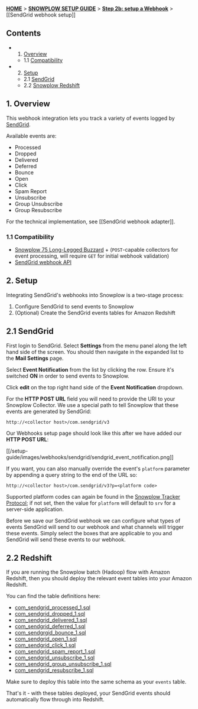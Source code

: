 <a name="top" />

[**HOME**](Home) > [**SNOWPLOW SETUP GUIDE**](Setting-up-Snowplow) > [**Step 2b: setup a Webhook**](Setting-up-a-webhook) > [[SendGrid webhook setup]]

## Contents

- 1. [Overview](#overview)
  - 1.1 [Compatibility](#compat)
- 2. [Setup](#setup)
  - 2.1 [SendGrid](#setup-sendgrid)
  - 2.2 [Snowplow Redshift](#setup-redshift)

<a name="overview" />

## 1. Overview

This webhook integration lets you track a variety of events logged by [SendGrid][sendgrid-website].

Available events are:

- Processed
- Dropped
- Delivered
- Deferred
- Bounce
- Open
- Click
- Spam Report
- Unsubscribe
- Group Unsubscribe
- Group Resubscribe

For the technical implementation, see [[SendGrid webhook adapter]].

<a name="compat" />

### 1.1 Compatibility

* [Snowplow 75 Long-Legged Buzzard][snowplow-release] + (`POST`-capable collectors for event processing, will require `GET` for initial webhook validation)
* [SendGrid webhook API][sendgrid-webhooks]

<a name="setup" />

## 2. Setup

Integrating SendGrid's webhooks into Snowplow is a two-stage process:

1. Configure SendGrid to send events to Snowplow
2. (Optional) Create the SendGrid events tables for Amazon Redshift

<a name="setup-sendgrid" />

## 2.1 SendGrid

First login to SendGrid. Select **Settings** from the menu panel along the left hand side of the screen. You should then navigate in the expanded list to the
**Mail Settings** page.

Select **Event Notification** from the list by clicking the row. Ensure it's switched **ON** in order to send events to Snowplow.

Click **edit** on the top right hand side of the **Event Notification** dropdown.

For the **HTTP POST URL** field you will need to provide the URI to your Snowplow Collector.  We use a special path to tell Snowplow that these events are generated by SendGrid:

```
http://<collector host>/com.sendgrid/v3
```

Our Webhooks setup page should look like this after we have added our **HTTP POST URL**:

[[/setup-guide/images/webhooks/sendgrid/sendgrid_event_notification.png]]

If you want, you can also manually override the event's `platform` parameter by appending a query string to the end of the URL so:

```
http://<collector host>/com.sendgrid/v3?p=<platform code>
```

Supported platform codes can again be found in the [Snowplow Tracker Protocol][tracker-protocol]; if not set, then the value for `platform` will default to `srv` for a server-side application.

Before we save our SendGrid webhook we can configure what types of events SendGrid will send to our webhook and what channels will trigger these events.  Simply select the boxes that are applicable to you and SendGrid will send these events to our webhook.

<a name="setup-redshift" />

## 2.2 Redshift

If you are running the Snowplow batch (Hadoop) flow with Amazon Redshift, then you should deploy the relevant event tables into your Amazon Redshift.

You can find the table definitions here:

* [com_sendgrid_processed_1.sql][processed-sql]
* [com_sendgrid_dropped_1.sql][dropped-sql]
* [com_sendgrid_delivered_1.sql][delivered-sql]
* [com_sendgrid_deferred_1.sql][deferred-sql]
* [com_sendgrgid_bounce_1.sql][bounce-sql]
* [com_sendgrid_open_1.sql][open-sql]
* [com_sendgrid_click_1.sql][click-sql]
* [com_sendgrid_spam_report_1.sql][spam_report-sql]
* [com_sendgrid_unsubscribe_1.sql][unsubscribe-sql]
* [com_sendgrid_group_unsubscribe_1.sql][group_unsubscribe-sql]
* [com_sendgrid_resubscribe_1.sql][group_resubscribe-sql]

Make sure to deploy this table into the same schema as your `events` table.

That's it - with these tables deployed, your SendGrid events should automatically flow through into Redshift.

[sendgrid-website]: http://sendgrid.com/
[sendgrid-webhooks]: https://sendgrid.com/docs/API_Reference/Webhooks/index.html
[tracker-protocol]: https://github.com/snowplow/snowplow/wiki/snowplow-tracker-protocol#1-common-parameters-platform-and-event-independent


[sendgrid-adapter]: https://github.com/snowplow/snowplow/blob/master/3-enrich/scala-common-enrich/src/main/scala/com.snowplowanalytics.snowplow.enrich/common/adapters/registry/SendgridAdapter.scala
[snowplow-release]: https://github.com/snowplow/snowplow/releases/tag/r75-long-legged-buzzard

[processed-sql]: https://github.com/snowplow/iglu-central/blob/master/sql/com.sendgrid/processed_1.sql
[dropped-sql]: https://github.com/snowplow/iglu-central/blob/master/sql/com.sendgrid/dropped_1.sql
[delivered-sql]: https://github.com/snowplow/iglu-central/blob/master/sql/com.sendgrid/delivered_1.sql
[deferred-sql]: https://github.com/snowplow/iglu-central/blob/master/sql/com.sendgrid/deferred_1.sql
[bounce-sql]: https://github.com/snowplow/iglu-central/blob/master/sql/com.sendgrid/bounce_1.sql
[open-sql]: https://github.com/snowplow/iglu-central/blob/master/sql/com.sendgrid/open_1.sql
[click-sql]: https://github.com/snowplow/iglu-central/blob/master/sql/com.sendgrid/click_1.sql
[spam_report-sql]: https://github.com/snowplow/iglu-central/blob/master/sql/com.sendgrid/spamreport_1.sql
[unsubscribe-sql]: https://github.com/snowplow/iglu-central/blob/master/sql/com.sendgrid/unsubscribe_1.sql
[group_unsubscribe-sql]: https://github.com/snowplow/iglu-central/blob/master/sql/com.sendgrid/group_unsubscribe_1.sql
[group_resubscribe-sql]: https://github.com/snowplow/iglu-central/blob/master/sql/com.sendgrid/group_resubscribe_1.sql
